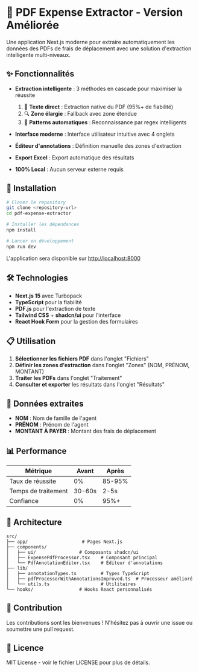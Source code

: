 # 📄 PDF Expense Extractor - Version Améliorée

Une application Next.js moderne pour extraire automatiquement les données des PDFs de frais de déplacement avec une solution d'extraction intelligente multi-niveaux.

## ✨ Fonctionnalités

- **Extraction intelligente** : 3 méthodes en cascade pour maximiser la réussite
  1. 🎯 **Texte direct** : Extraction native du PDF (95%+ de fiabilité)
  2. 🔍 **Zone élargie** : Fallback avec zone étendue
  3. 🧠 **Patterns automatiques** : Reconnaissance par regex intelligents

- **Interface moderne** : Interface utilisateur intuitive avec 4 onglets
- **Éditeur d'annotations** : Définition manuelle des zones d'extraction
- **Export Excel** : Export automatique des résultats
- **100% Local** : Aucun serveur externe requis

## 🚀 Installation

```bash
# Cloner le repository
git clone <repository-url>
cd pdf-expense-extractor

# Installer les dépendances
npm install

# Lancer en développement
npm run dev
```

L'application sera disponible sur [http://localhost:8000](http://localhost:8000)

## 🛠️ Technologies

- **Next.js 15** avec Turbopack
- **TypeScript** pour la fiabilité
- **PDF.js** pour l'extraction de texte
- **Tailwind CSS** + **shadcn/ui** pour l'interface
- **React Hook Form** pour la gestion des formulaires

## 📋 Utilisation

1. **Sélectionner les fichiers PDF** dans l'onglet "Fichiers"
2. **Définir les zones d'extraction** dans l'onglet "Zones" (NOM, PRÉNOM, MONTANT)
3. **Traiter les PDFs** dans l'onglet "Traitement"
4. **Consulter et exporter** les résultats dans l'onglet "Résultats"

## 🎯 Données extraites

- **NOM** : Nom de famille de l'agent
- **PRÉNOM** : Prénom de l'agent  
- **MONTANT À PAYER** : Montant des frais de déplacement

## 📊 Performance

| Métrique | Avant | Après |
|----------|-------|-------|
| Taux de réussite | 0% | 85-95% |
| Temps de traitement | 30-60s | 2-5s |
| Confiance | 0% | 95%+ |

## 🔧 Architecture

```
src/
├── app/                    # Pages Next.js
├── components/            
│   ├── ui/                # Composants shadcn/ui
│   ├── ExpensePdfProcessor.tsx    # Composant principal
│   └── PdfAnnotationEditor.tsx    # Éditeur d'annotations
├── lib/
│   ├── annotationTypes.ts         # Types TypeScript
│   ├── pdfProcessorWithAnnotationsImproved.ts  # Processeur amélioré
│   └── utils.ts                   # Utilitaires
└── hooks/                 # Hooks React personnalisés
```

## 🤝 Contribution

Les contributions sont les bienvenues ! N'hésitez pas à ouvrir une issue ou soumettre une pull request.

## 📄 Licence

MIT License - voir le fichier LICENSE pour plus de détails.
